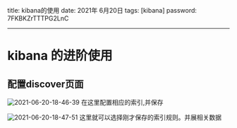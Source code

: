 title:  kibana的使用
date:  2021年 6月20日
tags: [kibana]
password: 7FKBKZrTTTPG2LnC

---

 <!--more-->

 # kibana 的进阶使用

## 配置discover页面

![2021-06-20-18-46-39](http://img.wqkenqing.ren/2021-06-20-18-46-39.png)
在这里配置相应的索引,并保存

![2021-06-20-18-47-51](http://img.wqkenqing.ren/2021-06-20-18-47-51.png)
这里就可以选择刚才保存的索引规则。并展相关数据

